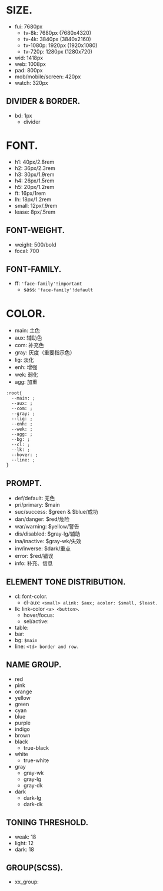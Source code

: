 # SIZE.
- fui: 7680px
  - tv-8k: 7680px (7680x4320)
  - tv-4k: 3840px (3840x2160)
  - tv-1080p: 1920px (1920x1080)
  - tv-720p: 1280px (1280x720)
- wid: 1418px
- web: 1008px
- pad: 800px
- mob/mobile/screen: 420px
- watch: 320px

## DIVIDER & BORDER.
- bd: 1px
  - divider

# FONT.
- h1: 40px/2.8rem
- h2: 36px/2.3rem
- h3: 30px/1.9rem
- h4: 26px/1.5rem
- h5: 20px/1.2rem
- ft: 16px/1rem
- lh: 18px/1.2rem
- small: 12px/.9rem
- lease: 8px/.5rem

## FONT-WEIGHT.
- weight: 500/bold
- focal: 700

## FONT-FAMILY.
- ff: `'face-family'!important`
  - sass: `'face-family'!default`

# COLOR.
- main: 主色
- aux: 辅助色
- com: 补充色
- gray: 灰度（重要指示色）
- lig: 淡化
- enh: 增强
- wek: 弱化
- agg: 加重

```
:root{
  --main: ;
  --aux: ;
  --com: ;
  --gray: ;
  --lig: ;
  --enh: ;
  --wek: ;
  --agg: ;
  --bg: ;
  --cl: ;
  --lk: ;
  --hover: ;
  --line: ;
}
```

## PROMPT.
- def/default: 无色
- pri/primary: $main
- suc/success: $green & $blue/成功
- dan/danger: $red/危险
- war/warning: $yellow/警告
- dis/disabled: $gray-lg/辅助
- ina/inactive: $gray-wk/失效
- inv/inverse: $dark/重点
- error: $red/错误
- info: 补充、信息

## ELEMENT TONE DISTRIBUTION.
- cl: font-color.
  - cl-aux: `<small> alink: $aux; acolor: $small, $least.`
- lk: link-color `<a> <button>`.
  - hover/focus: 
  - sel/active: 
- table: 
- bar: 
- bg: `$main`
- line: `<td> border and row.`

## NAME GROUP.
- red
- pink
- orange
- yellow
- green
- cyan
- blue
- purple
- indigo
- brown
- black
  - true-black
- white
  - true-white
- gray
  - gray-wk
  - gray-lg
  - gray-dk
- dark
  - dark-lg
  - dark-dk

## TONING THRESHOLD.
- weak: 18
- light: 12
- dark: 18

## GROUP(SCSS).
- xx_group:
